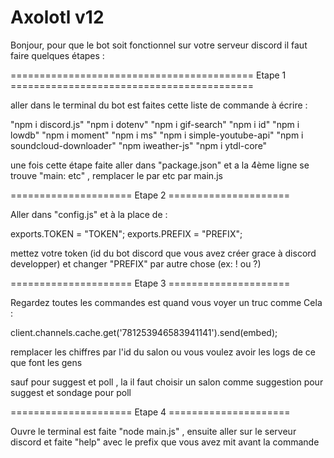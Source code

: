 # Axolotl v12 

Bonjour, pour que le bot soit fonctionnel sur votre serveur discord il faut faire quelques étapes :

========================================== Etape 1 ==========================================


aller dans le terminal du bot est faites cette liste de commande à écrire :

"npm i discord.js"
"npm i dotenv"
"npm i gif-search"
"npm i id"
"npm i lowdb"
"npm i moment"
"npm i ms"
"npm i simple-youtube-api"
"npm i soundcloud-downloader"
"npm iweather-js"
"npm i ytdl-core"

une fois cette étape faite aller dans "package.json" et a la 4ème ligne se trouve "main: etc" , remplacer le par etc par main.js

===================== Etape 2 =====================


Aller dans "config.js" et à la place de :

exports.TOKEN = "TOKEN"; 
exports.PREFIX = "PREFIX";

mettez votre token (id du bot discord que vous avez créer grace à discord developper) et changer "PREFIX" par autre chose (ex: ! ou ?)


===================== Etape 3 =====================


Regardez toutes les commandes est quand vous voyer un truc comme Cela :

client.channels.cache.get('781253946583941141').send(embed);

remplacer les chiffres par l'id du salon ou vous voulez avoir les logs de ce que font les gens

sauf pour suggest et poll , la il faut choisir un salon comme suggestion pour suggest et sondage pour poll

===================== Etape 4 =====================

Ouvre le terminal est faite "node main.js" , ensuite aller sur le serveur discord et faite "help" avec le prefix que vous avez mit avant la commande
